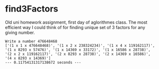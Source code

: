 # find3Factors
Old uni homework assignment, first day of aglorithmes class.
The most efficient way I could think of for finding unique set of 3 factors for any giving number.

```
Write a number 476648468
['(1 x 1 x 476648468)', '(1 x 2 x 238324234)', '(1 x 4 x 119162117)', '(1 x 8293 x 57476)', '(1 x 14369 x 33172)', '(1 x 16586 x 28738)', '(2 x 2 x 119162117)', '(2 x 8293 x 28738)', '(2 x 14369 x 16586)', '(4 x 8293 x 14369)']
--- 0.11754131317138672 seconds ---
```
